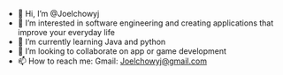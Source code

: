 - 👋 Hi, I’m @Joelchowyj
- 👀 I’m interested in software engineering and creating applications that improve your everyday life
- 🌱 I’m currently learning Java and python
- 💞️ I’m looking to collaborate on app or game development 
- 📫 How to reach me: Gmail: Joelchowyj@gmail.com

<!---
Joelchowyj/Joelchowyj is a ✨ special ✨ repository because its `README.md` (this file) appears on your GitHub profile.
You can click the Preview link to take a look at your changes.
--->
